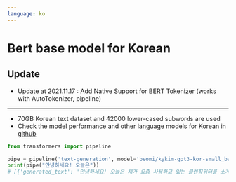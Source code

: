 ```yaml
---
language: ko
---
```


# Bert base model for Korean

## Update

- Update at 2021.11.17 : Add Native Support for BERT Tokenizer (works with AutoTokenizer, pipeline)

---

* 70GB Korean text dataset and 42000 lower-cased subwords are used
* Check the model performance and other language models for Korean in [github](https://github.com/kiyoungkim1/LM-kor)

```python
from transformers import pipeline

pipe = pipeline('text-generation', model='beomi/kykim-gpt3-kor-small_based_on_gpt2')
print(pipe("안녕하세요! 오늘은"))
# [{'generated_text': '안녕하세요! 오늘은 제가 요즘 사용하고 있는 클렌징워터를 소개해드리려고 해요! 바로 이 제품!! 바로 이'}]
```
